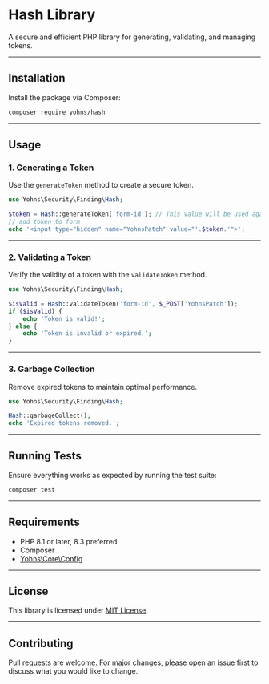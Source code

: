 # Hash Library

A secure and efficient PHP library for generating, validating, and managing tokens.

---

## Installation

Install the package via Composer:

```bash
composer require yohns/hash
```

---

## Usage

### 1. Generating a Token

Use the `generateToken` method to create a secure token.

```php
use Yohns\Security\Finding\Hash;

$token = Hash::generateToken('form-id'); // This value will be used again to validate the token
// add token to form
echo '<input type="hidden" name="YohnsPatch" value="'.$token.'">';
```

---

### 2. Validating a Token

Verify the validity of a token with the `validateToken` method.

```php
use Yohns\Security\Finding\Hash;

$isValid = Hash::validateToken('form-id', $_POST['YohnsPatch']);
if ($isValid) {
	echo 'Token is valid!';
} else {
	echo 'Token is invalid or expired.';
}
```

---

### 3. Garbage Collection

Remove expired tokens to maintain optimal performance.

```php
use Yohns\Security\Finding\Hash;

Hash::garbageCollect();
echo 'Expired tokens removed.';
```

---

## Running Tests

Ensure everything works as expected by running the test suite:

```bash
composer test
```

---

## Requirements

- PHP 8.1 or later, 8.3 preferred
- Composer
- [Yohns\Core\Config](https://github.com/Yohn/Config)

---

## License

This library is licensed under [MIT License](LICENSE).

---

## Contributing

Pull requests are welcome. For major changes, please open an issue first to discuss what you would like to change.
